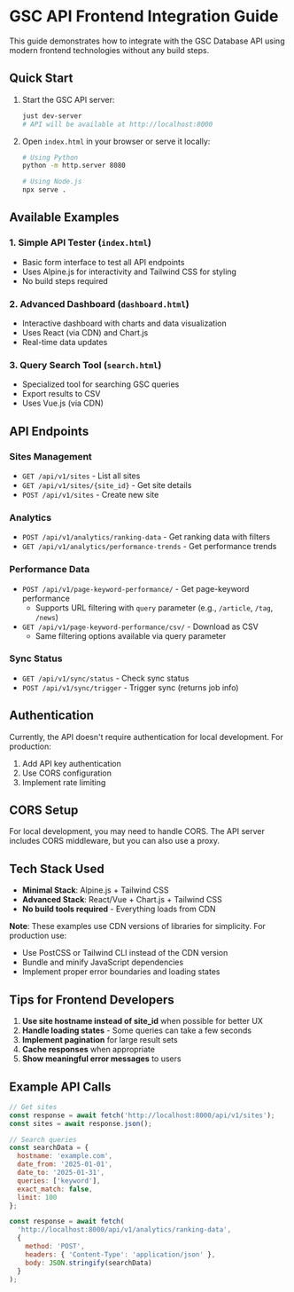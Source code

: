 # GSC API Frontend Integration Guide

This guide demonstrates how to integrate with the GSC Database API using modern frontend technologies without any build steps.

## Quick Start

1. Start the GSC API server:

   ```bash
   just dev-server
   # API will be available at http://localhost:8000
   ```

2. Open `index.html` in your browser or serve it locally:

   ```bash
   # Using Python
   python -m http.server 8080

   # Using Node.js
   npx serve .
   ```

## Available Examples

### 1. Simple API Tester (`index.html`)

- Basic form interface to test all API endpoints
- Uses Alpine.js for interactivity and Tailwind CSS for styling
- No build steps required

### 2. Advanced Dashboard (`dashboard.html`)

- Interactive dashboard with charts and data visualization
- Uses React (via CDN) and Chart.js
- Real-time data updates

### 3. Query Search Tool (`search.html`)

- Specialized tool for searching GSC queries
- Export results to CSV
- Uses Vue.js (via CDN)

## API Endpoints

### Sites Management

- `GET /api/v1/sites` - List all sites
- `GET /api/v1/sites/{site_id}` - Get site details
- `POST /api/v1/sites` - Create new site

### Analytics

- `POST /api/v1/analytics/ranking-data` - Get ranking data with filters
- `GET /api/v1/analytics/performance-trends` - Get performance trends

### Performance Data

- `POST /api/v1/page-keyword-performance/` - Get page-keyword performance
  - Supports URL filtering with `query` parameter (e.g., `/article`, `/tag`, `/news`)
- `GET /api/v1/page-keyword-performance/csv/` - Download as CSV
  - Same filtering options available via query parameter

### Sync Status

- `GET /api/v1/sync/status` - Check sync status
- `POST /api/v1/sync/trigger` - Trigger sync (returns job info)

## Authentication

Currently, the API doesn't require authentication for local development. For production:

1. Add API key authentication
2. Use CORS configuration
3. Implement rate limiting

## CORS Setup

For local development, you may need to handle CORS. The API server includes CORS middleware, but you can also use a proxy.

## Tech Stack Used

- **Minimal Stack**: Alpine.js + Tailwind CSS
- **Advanced Stack**: React/Vue + Chart.js + Tailwind CSS
- **No build tools required** - Everything loads from CDN

**Note**: These examples use CDN versions of libraries for simplicity. For production use:

- Use PostCSS or Tailwind CLI instead of the CDN version
- Bundle and minify JavaScript dependencies
- Implement proper error boundaries and loading states

## Tips for Frontend Developers

1. **Use site hostname instead of site_id** when possible for better UX
2. **Handle loading states** - Some queries can take a few seconds
3. **Implement pagination** for large result sets
4. **Cache responses** when appropriate
5. **Show meaningful error messages** to users

## Example API Calls

```javascript
// Get sites
const response = await fetch('http://localhost:8000/api/v1/sites');
const sites = await response.json();

// Search queries
const searchData = {
  hostname: 'example.com',
  date_from: '2025-01-01',
  date_to: '2025-01-31',
  queries: ['keyword'],
  exact_match: false,
  limit: 100
};

const response = await fetch(
  'http://localhost:8000/api/v1/analytics/ranking-data',
  {
    method: 'POST',
    headers: { 'Content-Type': 'application/json' },
    body: JSON.stringify(searchData)
  }
);
```
